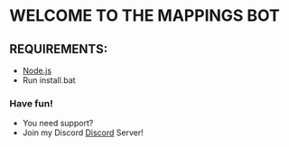 # WELCOME TO THE MAPPINGS BOT 

## REQUIREMENTS: 
- [Node.js](https://nodejs.org/en/download)
- Run install.bat

### Have fun!

- You need support?
- Join my Discord [Discord](https://discord.gg/3bZaj9RnEu) Server!